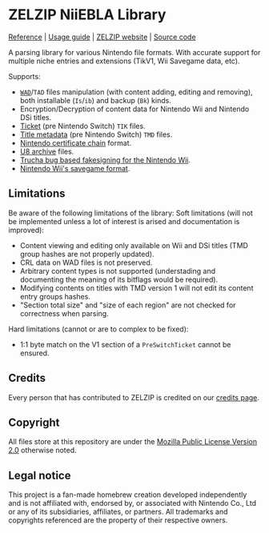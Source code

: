 <!--
  DO NOT EDIT!
  THIS IS A MACHINE GENERATED FILE

  Seeded with the data stored at `README.md.template.nix`,
  to regenerate the file run `forja fix` or `forja gen`.
-->

# ZELZIP NiiEBLA Library
[Reference](https://docs.rs/zelzip_niiebla) | [Usage guide](https://docs.zel.zip/niiebla/niiebla.html) | [ZELZIP website](https://zelzip.dev) | [Source code](https://github.com/ZELZIP/ZELZIP)

A parsing library for various Nintendo file formats. With accurate support for multiple niche entries and extensions (TikV1, Wii Savegame data, etc).

Supports:

- [`WAD`](https://wiibrew.org/wiki/WAD_files)/`TAD` files manipulation (with content adding, editing and removing), both installable (`Is`/`ib`) and backup (`Bk`) kinds.
- Encryption/Decryption of content data for Nintendo Wii and Nintendo DSi titles.
- [Ticket](https://wiibrew.org/wiki/Ticket) (pre Nintendo Switch) `TIK` files.
- [Title metadata](https://wiibrew.org/wiki/Title_metadata) (pre Nintendo Switch) `TMD` files.
- [Nintendo certificate chain](https://wiibrew.org/wiki/Certificate_chain) format.
- [U8 archive](https://wiibrew.org/wiki/U8_archive) files.
- [Trucha bug based fakesigning for the Nintendo Wii](https://wiibrew.org/wiki/Signing_bug).
- [Nintendo Wii's savegame format](https://wiibrew.org/wiki/Savegame_Files).

## Limitations

Be aware of the following limitations of the library:
Soft limitations (will not be implemented unless a lot of interest is arised and documentation is improved):

- Content viewing and editing only available on Wii and DSi titles (TMD group hashes are not properly updated).
- CRL data on WAD files is not preserved.
- Arbitrary content types is not supported (understading and documenting the meaning of its bitflags would be required).
- Modifying contents on titles with TMD version 1 will not edit its content entry groups hashes.
- "Section total size" and "size of each region" are not checked for correctness when parsing.

Hard limitations (cannot or are to complex to be fixed):

- 1:1 byte match on the V1 section of a `PreSwitchTicket` cannot be ensured.

## Credits
Every person that has contributed to ZELZIP is credited on our [credits page](https://zelzip.dev/credits).

## Copyright
All files store at this repository are under the [Mozilla Public License Version 2.0](https://www.mozilla.org/en-US/MPL/2.0/) otherwise noted.

## Legal notice
This project is a fan-made homebrew creation developed independently and is not affiliated with, endorsed by, or associated with Nintendo Co., Ltd or any of its subsidiaries, affiliates, or partners. All trademarks and copyrights referenced are the property of their respective owners.
